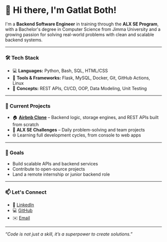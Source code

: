 # 👋 Hi there, I'm Gatlat Both!

I'm a **Backend Software Engineer** in training through the **ALX SE Program**, with a Bachelor's degree in Computer Science from Jimma University and a growing passion for solving real-world problems with clean and scalable backend systems.

---

### 🛠️ Tech Stack

- 💻 **Languages:** Python, Bash, SQL, HTML/CSS
- 🧰 **Tools & Frameworks:** Flask, MySQL, Docker, Git, GitHub Actions, Linux
- 🔧 **Concepts:** REST APIs, CI/CD, OOP, Data Modeling, Unit Testing

---

### 💼 Current Projects

- 🏠 **[Airbnb Clone](https://github.com/Gatlat-cs2023/airbnb-clone-project)** – Backend logic, storage engines, and REST APIs built from scratch
- 🔁 **ALX SE Challenges** – Daily problem-solving and team projects
- 🌐 Learning full development cycles, from console to web apps

---

### 🚀 Goals

- Build scalable APIs and backend services
- Contribute to open-source projects
- Land a remote internship or junior backend role

---

### 📫 Let's Connect

- 💼 [LinkedIn](https://www.linkedin.com/in/gatlat-both-50b3a6297/)
- 💻 [GitHub](https://github.com/Gatlat-cs2023)
- ✉️ [Email](gatlatboth@gmail.com)

---

_“Code is not just a skill, it’s a superpower to create solutions.”_
